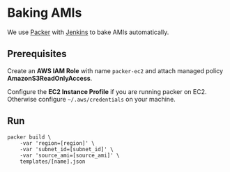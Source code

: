 # Baking AMIs

We use [Packer](https://www.packer.io/) with [Jenkins](https://wiki.jenkins-ci.org/display/JENKINS/Packer+Plugin) to bake AMIs automatically.

## Prerequisites

Create an **AWS IAM Role** with name `packer-ec2` and attach managed policy **AmazonS3ReadOnlyAccess**.

Configure the **EC2 Instance Profile** if you are running packer on EC2. Otherwise configure `~/.aws/credentials` on your machine.

## Run

```shell
packer build \
    -var 'region=[region]' \
    -var 'subnet_id=[subnet_id]' \
    -var 'source_ami=[source_ami]' \
    templates/[name].json
```
